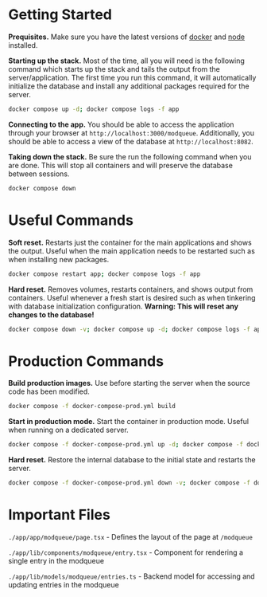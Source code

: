 # Getting Started

**Prequisites.** Make sure you have the latest versions of [docker](https://docs.docker.com/get-docker/) and [node](https://github.com/nvm-sh/nvm) installed.

**Starting up the stack.** Most of the time, all you will need is the following command which starts up the stack and tails the output from the server/application. The first time you run this command, it will automatically initialize the database and install any additional packages required for the server.

```sh
docker compose up -d; docker compose logs -f app
```

**Connecting to the app.** You should be able to access the application through your browser at `http://localhost:3000/modqueue`. Additionally, you should be able to access a view of the database at `http://localhost:8082`. 

**Taking down the stack.** Be sure the run the following command when you are done. This will stop all containers and will preserve the database between sessions.

```sh
docker compose down
```

# Useful Commands

**Soft reset.** Restarts just the container for the main applications and shows the output. Useful when the main application needs to be restarted such as when installing new packages.

```sh
docker compose restart app; docker compose logs -f app
```

**Hard reset.** Removes volumes, restarts containers, and shows output from containers. Useful whenever a fresh start is desired such as when tinkering with database initialization configuration. **Warning: This will reset any changes to the database!**

```sh
docker compose down -v; docker compose up -d; docker compose logs -f app db
```

# Production Commands

**Build production images.** Use before starting the server when the source code has been modified.

```sh
docker compose -f docker-compose-prod.yml build
```

**Start in production mode.** Start the container in production mode. Useful when running on a dedicated server. 

```sh
docker compose -f docker-compose-prod.yml up -d; docker compose -f docker-compose-prod.yml logs -f app
```

**Hard reset.** Restore the internal database to the initial state and restarts the server.

```sh
docker compose -f docker-compose-prod.yml down -v; docker compose -f docker-compose-prod.yml up -d; docker compose -f docker-compose-prod.yml logs -f app db
```

# Important Files

`./app/app/modqueue/page.tsx` - Defines the layout of the page at `/modqueue`

`./app/lib/components/modqueue/entry.tsx` - Component for rendering a single entry in the modqueue

`./app/lib/models/modqueue/entries.ts` - Backend model for accessing and updating entries in the modqueue



